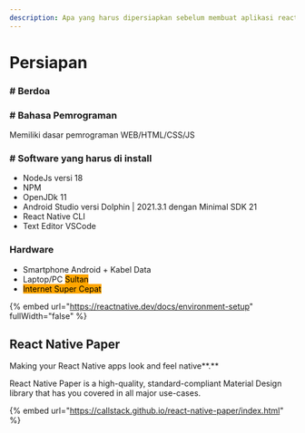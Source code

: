 ```yaml
---
description: Apa yang harus dipersiapkan sebelum membuat aplikasi react native?
---
```


# Persiapan

### # Berdoa

### # Bahasa Pemrograman

Memiliki dasar pemrograman WEB/HTML/CSS/JS

### # Software yang harus di install

* NodeJs versi 18
* NPM
* OpenJDk 11
* Android Studio versi Dolphin | 2021.3.1 dengan Minimal SDK 21
* React Native CLI
* Text Editor VSCode

### Hardware

* Smartphone Android + Kabel Data
* Laptop/PC <mark style="background-color:orange;">Sultan</mark>
* <mark style="background-color:orange;">Internet Super Cepat</mark>



{% embed url="https://reactnative.dev/docs/environment-setup" fullWidth="false" %}

## React Native Paper&#x20;

Making your React Native apps look and feel native**.**

React Native Paper is a high-quality, standard-compliant Material Design library that has you covered in all major use-cases.

{% embed url="https://callstack.github.io/react-native-paper/index.html" %}
